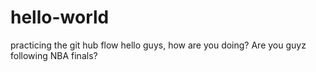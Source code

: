 # hello-world
practicing the git hub flow
hello guys, how are you doing? Are you guyz following NBA finals?
